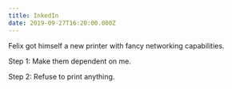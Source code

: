 ```yaml
---
title: InkedIn
date: 2019-09-27T16:20:00.000Z
---
```


Felix got himself a new printer with fancy networking capabilities.

<section class="hidden" aria-description="Hidden text" tabindex="0">
Step 1: Make them dependent on me.

Step 2: Refuse to print anything.
</section>
